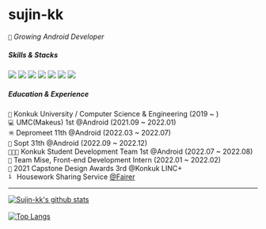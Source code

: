 # sujin-kk
```🌊``` _Growing Android Developer_

##### Skills & Stacks 

<img src="https://img.shields.io/badge/Android-7382B5?&logo=Android&logoColor=white"/> <img src="https://img.shields.io/badge/Kotlin-7382B5?&logo=Kotlin&logoColor=white"/> <img src="https://img.shields.io/badge/Java-7382B5?&logo=Java&logoColor=white"/>
<img src="https://img.shields.io/badge/React&nbsp;Native-7382B5?&logo=React&logoColor=white"/>
<img src="https://img.shields.io/badge/React-7382B5?&logo=React&logoColor=white"/>
<img src="https://img.shields.io/badge/TypeScript-7382B5?&logo=Typescript&logoColor=white"/>
<img src="https://img.shields.io/badge/JavaScript-7382B5?&logo=Javascript&logoColor=white"/>


##### Education & Experience
```🏫``` Konkuk University / Computer Science & Engineering (2019 ~ )<br/>
```💻``` UMC(Makeus) 1st @Android (2021.09 ~ 2022.01)<br/>
```🪅``` Depromeet 11th @Android (2022.03 ~ 2022.07)<br/>
```🎲``` Sopt 31th @Android (2022.09 ~ 2022.12)<br/>
```👩🏻‍💻``` Konkuk Student Development Team 1st @Android (2022.07 ~ 2022.08)<br/>
```💼``` Team Mise, Front-end Development Intern (2022.01 ~ 2022.02)<br/>
```🏅``` 2021 Capstone Design Awards 3rd @Konkuk LINC+<br/>
<code><img width="13" height="13" alt="image" src="https://user-images.githubusercontent.com/85485290/182565580-9af21892-ee4e-491c-a7ce-dbdff0183af4.png"></code> Housework Sharing Service [@Fairer](https://play.google.com/store/apps/details?id=com.depromeet.housekeeper)<br/>



---

[![Sujin-kk's github stats](https://github-readme-stats.vercel.app/api?username=sujin-kk&count_private=true&custom_title=sujin-kk&nbsp;&bg_color=30,b3bfff,ccdaff&title_color=FFFFFF&text_color=FFFFFF)](https://github.com/anuraghazra/github-readme-stats)
<br/><br/>
[![Top Langs](https://github-readme-stats.vercel.app/api/top-langs/?username=sujin-kk&layout=compact&custom_title=Most&nbsp;Used&nbsp;Languages&bg_color=30,b3bfff,ccdaff&title_color=fff&text_color=fff)](https://github.com/anuraghazra/github-readme-stats)


